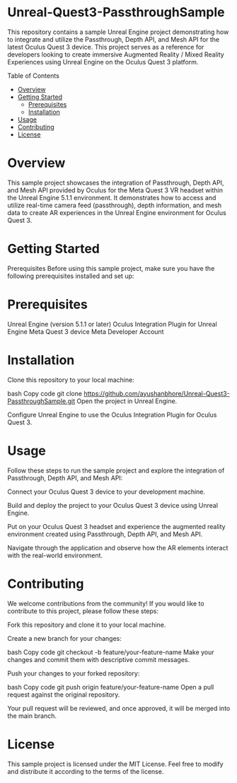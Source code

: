 # Unreal-Quest3-PassthroughSample

This repository contains a sample Unreal Engine project demonstrating how to integrate and utilize the Passthrough, Depth API, and Mesh API for the latest Oculus Quest 3 device. This project serves as a reference for developers looking to create immersive Augmented Reality / Mixed Reality Experiences using Unreal Engine on the Oculus Quest 3 platform.

Table of Contents
- [Overview](#overview)
- [Getting Started](#getting-started)
  - [Prerequisites](#prerequisites)
  - [Installation](#installation)
- [Usage](#usage)
- [Contributing](#contributing)
- [License](#license)


# Overview
This sample project showcases the integration of Passthrough, Depth API, and Mesh API provided by Oculus for the Meta Quest 3 VR headset within the Unreal Engine 5.1.1 environment. It demonstrates how to access and utilize real-time camera feed (passthrough), depth information, and mesh data to create AR experiences in the Unreal Engine environment for Oculus Quest 3.

# Getting Started
Prerequisites
Before using this sample project, make sure you have the following prerequisites installed and set up:

# Prerequisites
Unreal Engine (version 5.1.1 or later)
Oculus Integration Plugin for Unreal Engine
Meta Quest 3 device
Meta Developer Account

# Installation
Clone this repository to your local machine:

bash
Copy code
git clone https://github.com/ayushanbhore/Unreal-Quest3-PassthroughSample.git
Open the project in Unreal Engine.

Configure Unreal Engine to use the Oculus Integration Plugin for Oculus Quest 3.

# Usage
Follow these steps to run the sample project and explore the integration of Passthrough, Depth API, and Mesh API:

Connect your Oculus Quest 3 device to your development machine.

Build and deploy the project to your Oculus Quest 3 device using Unreal Engine.

Put on your Oculus Quest 3 headset and experience the augmented reality environment created using Passthrough, Depth API, and Mesh API.

Navigate through the application and observe how the AR elements interact with the real-world environment.

# Contributing
We welcome contributions from the community! If you would like to contribute to this project, please follow these steps:

Fork this repository and clone it to your local machine.

Create a new branch for your changes:

bash
Copy code
git checkout -b feature/your-feature-name
Make your changes and commit them with descriptive commit messages.

Push your changes to your forked repository:

bash
Copy code
git push origin feature/your-feature-name
Open a pull request against the original repository.

Your pull request will be reviewed, and once approved, it will be merged into the main branch.

# License
This sample project is licensed under the MIT License. Feel free to modify and distribute it according to the terms of the license.

